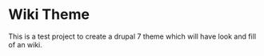 # Wiki Theme

This is a test project to create a drupal 7 theme which will have look and fill of an wiki.
